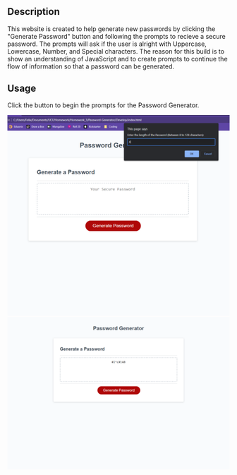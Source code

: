 # <Password Generator Website>

## Description
This website is created to help generate new passwords by clicking the "Generate Password" button and following the prompts to recieve a secure password. The prompts will ask if the user is alright with Uppercase, Lowercase, Number, and Special characters. The reason for this build is to show an understanding of JavaScript and to create prompts to continue the flow of information so that a password can be generated.

## Usage

Click the button to begin the prompts for the Password Generator.

![Screenshot of Website](./Assets/Images/Website-Prompt-New.png)
![Screenshot of Website](./Assets/Images/_C__Users_Felix_Documents_UCF_Homework_Homework_3_Password-Generator_Develop_index.html.png)